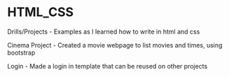 # HTML_CSS

Drills/Projects - Examples as I learned how to write in html and css

Cinema Project - Created a movie webpage to list movies and times, using bootstrap

Login - Made a login in template that can be reused on other projects
